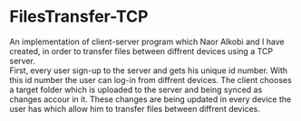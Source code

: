 # FilesTransfer-TCP
An implementation of client-server program which Naor Alkobi and I have created, in order to transfer files between diffrent devices using a TCP server.  
First, every user sign-up to the server and gets his unique id number. With this id number the user can log-in from diffrent devices.
The client chooses a target folder which is uploaded to the server and being synced as changes accour in it. These changes are being updated in every device the user has which allow him to transfer files between diffrent devices.
